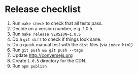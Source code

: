 # Release checklist

1. Run `make check` to check that all tests pass.
2. Decide on a version number, e.g. 1.0.5
3. Run `make release VERSION=1.0.5`
4. Do a `git diff` to check if things look sane.
4. Do a quick manual test with the `dist` files (via `index.html`)
5. Run `git push && git push --tags`
6. Update http://conversejs.org
7. Create `1.0.5` directory for the CDN.
8. Run `npm publish`
